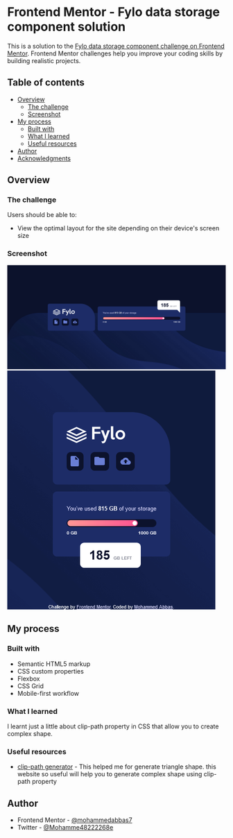 # Frontend Mentor - Fylo data storage component solution

This is a solution to the [Fylo data storage component challenge on Frontend Mentor](https://www.frontendmentor.io/challenges/fylo-data-storage-component-1dZPRbV5n). Frontend Mentor challenges help you improve your coding skills by building realistic projects. 

## Table of contents

- [Overview](#overview)
  - [The challenge](#the-challenge)
  - [Screenshot](#screenshot)
- [My process](#my-process)
  - [Built with](#built-with)
  - [What I learned](#what-i-learned)
  - [Useful resources](#useful-resources)
- [Author](#author)
- [Acknowledgments](#acknowledgments)

## Overview

### The challenge

Users should be able to:

- View the optimal layout for the site depending on their device's screen size

### Screenshot

![desktop-version](./images/desktop.png)
![mobile-version](./images/mobile.png)


## My process

### Built with

- Semantic HTML5 markup
- CSS custom properties
- Flexbox
- CSS Grid
- Mobile-first workflow

### What I learned

I learnt just a little about clip-path property in CSS that allow you to create complex shape.

### Useful resources

- [clip-path generator](https://bennettfeely.com/clippy/) - This helped me for generate triangle shape. this website so useful will help you to generate complex shape using clip-path property


## Author

- Frontend Mentor - [@mohammedabbas7](https://www.frontendmentor.io/profile/Mohammedabbas7)
- Twitter - [@Mohamme48222268e](https://twitter.com/Mohamme48222268)